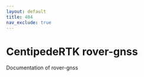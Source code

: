 ```yaml
---
layout: default
title: 404
nav_exclude: true
---
```



# CentipedeRTK rover-gnss

Documentation of rover-gnss
